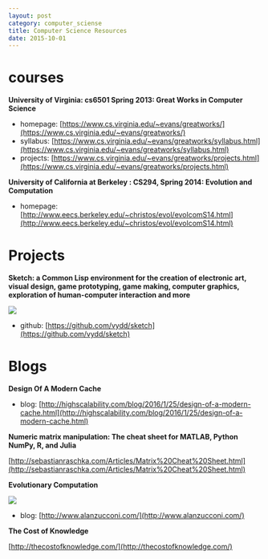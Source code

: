 ```yaml
---
layout: post
category: computer_sciense
title: Computer Science Resources
date: 2015-10-01
---
```


# courses

**University of Virginia: cs6501 Spring 2013: Great Works in Computer Science**

- homepage: [https://www.cs.virginia.edu/~evans/greatworks/](https://www.cs.virginia.edu/~evans/greatworks/)
- syllabus: [https://www.cs.virginia.edu/~evans/greatworks/syllabus.html](https://www.cs.virginia.edu/~evans/greatworks/syllabus.html)
- projects: [https://www.cs.virginia.edu/~evans/greatworks/projects.html](https://www.cs.virginia.edu/~evans/greatworks/projects.html)

**University of California at Berkeley : CS294, Spring 2014: Evolution and Computation**

- homepage: [http://www.eecs.berkeley.edu/~christos/evol/evolcomS14.html](http://www.eecs.berkeley.edu/~christos/evol/evolcomS14.html)

# Projects

**Sketch: a Common Lisp environment for the creation of electronic art, visual design, game prototyping, game making, computer graphics, exploration of human-computer interaction and more**

![](https://camo.githubusercontent.com/0a706993ecb761640ec70e974d39bfc98c5d1dea/687474703a2f2f692e696d6775722e636f6d2f4d4e5a55777a382e706e67)

- github: [https://github.com/vydd/sketch](https://github.com/vydd/sketch)

# Blogs

**Design Of A Modern Cache**

- blog: [http://highscalability.com/blog/2016/1/25/design-of-a-modern-cache.html](http://highscalability.com/blog/2016/1/25/design-of-a-modern-cache.html)

**Numeric matrix manipulation: The cheat sheet for MATLAB, Python NumPy, R, and Julia**

[http://sebastianraschka.com/Articles/Matrix%20Cheat%20Sheet.html](http://sebastianraschka.com/Articles/Matrix%20Cheat%20Sheet.html)

**Evolutionary Computation**

![](http://www.alanzucconi.com/wp-content/uploads/2016/04/evolution1.png)

- blog: [http://www.alanzucconi.com/](http://www.alanzucconi.com/)

**The Cost of Knowledge**

[http://thecostofknowledge.com/](http://thecostofknowledge.com/)